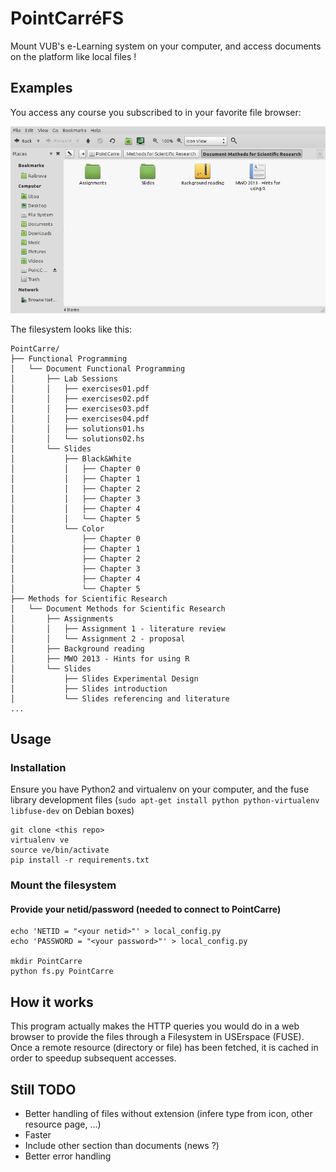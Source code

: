 # PointCarréFS

Mount VUB's e-Learning system on your computer, and access documents on the
platform like local files !

## Examples

You access any course you subscribed to in your favorite file browser:

![Screenshot caja](screenshot-caja.png)


The filesystem looks like this:

    PointCarre/
    ├── Functional Programming
    │   └── Document Functional Programming
    │       ├── Lab Sessions
    │       │   ├── exercises01.pdf
    │       │   ├── exercises02.pdf
    │       │   ├── exercises03.pdf
    │       │   ├── exercises04.pdf
    │       │   ├── solutions01.hs
    │       │   └── solutions02.hs
    │       └── Slides
    │           ├── Black&White
    │           │   ├── Chapter 0
    │           │   ├── Chapter 1
    │           │   ├── Chapter 2
    │           │   ├── Chapter 3
    │           │   ├── Chapter 4
    │           │   └── Chapter 5
    │           └── Color
    │               ├── Chapter 0
    │               ├── Chapter 1
    │               ├── Chapter 2
    │               ├── Chapter 3
    │               ├── Chapter 4
    │               └── Chapter 5
    ├── Methods for Scientific Research
    │   └── Document Methods for Scientific Research
    │       ├── Assignments
    │       │   ├── Assignment 1 - literature review
    │       │   └── Assignment 2 - proposal
    │       ├── Background reading
    │       ├── MWO 2013 - Hints for using R
    │       └── Slides
    │           ├── Slides Experimental Design
    │           ├── Slides introduction
    │           └── Slides referencing and literature
    ...


## Usage
### Installation

Ensure you have Python2 and virtualenv on your computer, and the fuse library
development files (`sudo apt-get install python python-virtualenv libfuse-dev`
on Debian boxes)

    git clone <this repo>
    virtualenv ve
    source ve/bin/activate
    pip install -r requirements.txt

### Mount the filesystem
#### Provide your netid/password (needed to connect to PointCarre)

    echo 'NETID = "<your netid>"' > local_config.py
    echo 'PASSWORD = "<your password>"' > local_config.py

    mkdir PointCarre
    python fs.py PointCarre

## How it works

This program actually makes the HTTP queries you would do in a web browser to
provide the files through a Filesystem in USErspace (FUSE). Once a remote
resource (directory or file) has been fetched, it is cached in order to speedup
subsequent accesses.

## Still TODO

* Better handling of files without extension (infere type from icon, other resource page, ...)
* Faster
* Include other section than documents (news ?)
* Better error handling
